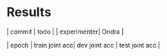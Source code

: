 Results
=======

| commit | todo |
| experimenter| Ondra |

| epoch | train joint acc| dev joint acc | test joint acc |

